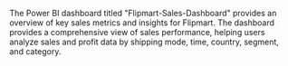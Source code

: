 The Power BI dashboard titled "Flipmart-Sales-Dashboard" provides an overview of key sales metrics and insights for Flipmart.
The dashboard provides a comprehensive view of sales performance, helping users analyze sales and profit data by shipping mode, time, country, segment, and category.
